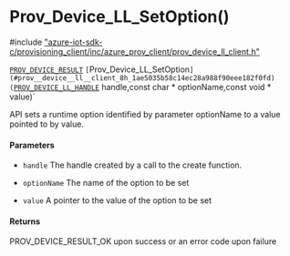 # Prov_Device_LL_SetOption()

\#include ["azure-iot-sdk-c/provisioning_client/inc/azure_prov_client/prov_device_ll_client.h"](../iot-c-ref-prov-device-ll-client-h.md)  

[`PROV_DEVICE_RESULT`](#prov__device__ll__client_8h_1a4e21aaa494a7ff52958e337551fde7eb) `[`Prov_Device_LL_SetOption`](#prov__device__ll__client_8h_1ae5035b58c14ec28a988f90eee182f0fd)(`[`PROV_DEVICE_LL_HANDLE`](#prov__device__ll__client_8h_1aa6ce77119fc5a0c50d57a97a990cb54f) handle,const char * optionName,const void * value)`

API sets a runtime option identified by parameter optionName to a value pointed to by value.

#### Parameters
* `handle` The handle created by a call to the create function. 

* `optionName` The name of the option to be set 

* `value` A pointer to the value of the option to be set

#### Returns
PROV_DEVICE_RESULT_OK upon success or an error code upon failure

